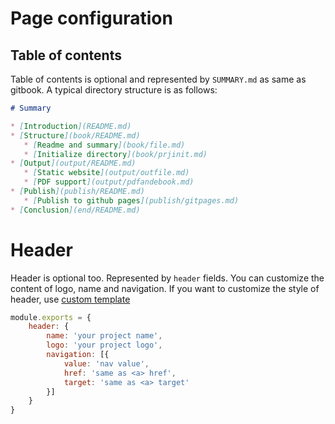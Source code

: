 # Page configuration



## Table of contents

Table of contents is optional and represented by `SUMMARY.md`  as same as gitbook. A typical directory structure is as follows:

```markdown
# Summary

* [Introduction](README.md)
* [Structure](book/README.md)
   * [Readme and summary](book/file.md)
   * [Initialize directory](book/prjinit.md)
* [Output](output/README.md)
   * [Static website](output/outfile.md)
   * [PDF support](output/pdfandebook.md)
* [Publish](publish/README.md)
   * [Publish to github pages](publish/gitpages.md)
* [Conclusion](end/README.md)
```



# Header

Header is optional too. Represented by `header` fields. You can customize the content of logo, name and navigation. If you want to customize the style of header, use [custom template](custom-template.html)

```javascript
module.exports = {
	header: {
		name: 'your project name',
		logo: 'your project logo',
		navigation: [{
			value: 'nav value',
			href: 'same as <a> href',
			target: 'same as <a> target'
		}]
	}
}
```



